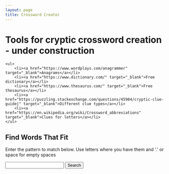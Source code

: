 ```yaml
---
layout: page
title: Crossword Creator
---
```


<div class="content-block">
    <h1>Tools for cryptic crossword creation - under construction</h1>

    <ul>
        <li><a href="https://www.wordplays.com/anagrammer" target="_blank">Anagrams</a></li>
        <li><a href="https://www.dictionary.com/" target="_blank">Free dictionary</a></li>
        <li><a href="https://www.thesaurus.com/" target="_blank">Free thesaurus</a></li>
        <li><a href="https://puzzling.stackexchange.com/questions/45984/cryptic-clue-guide|" target="_blank">Different clue types</a></li>
        <li><a href="https://en.wikipedia.org/wiki/Crossword_abbreviations" target="_blank">Clues for letters</a></li>
    </ul>
</div>

<div class="content-block">
    <h2>Find Words That Fit</h2>
    <p>Enter the pattern to match below. Use letters where you have them and '.' or space for empty spaces</p>
    <input id="findMatchingWordsInput" /> <button id="findMatchingWordsButton">Search</button>
    <div id="findMatchingWordsOutput"></div>
</div>
